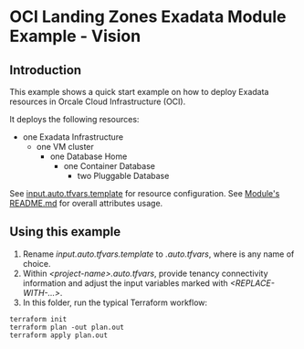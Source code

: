 # OCI Landing Zones Exadata Module Example - Vision

## Introduction
This example shows a quick start example on how to deploy Exadata resources in Orcale Cloud Infrastructure (OCI).

It deploys the following resources:
- one Exadata Infrastructure
  - one VM cluster
    - one Database Home
      - one Container Database
        - two Pluggable Database

See [input.auto.tfvars.template](./input.auto.tfvars) for resource configuration. 
See [Module's README.md](../../README.md) for overall attributes usage.

## Using this example
1. Rename *input.auto.tfvars.template* to *<project-name>.auto.tfvars*, where *<project-name>* is any name of choice. 
2. Within *\<project-name\>.auto.tfvars*, provide tenancy connectivity information and adjust the input variables marked with *<REPLACE-WITH-...>*.
3. In this folder, run the typical Terraform workflow:
```
terraform init
terraform plan -out plan.out
terraform apply plan.out
```
